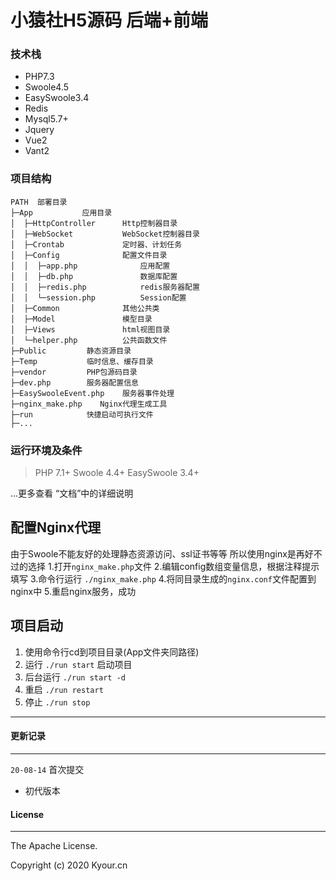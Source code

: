 # 小猿社H5源码 后端+前端


### 技术栈

- PHP7.3
- Swoole4.5
- EasySwoole3.4
- Redis
- Mysql5.7+
- Jquery
- Vue2
- Vant2


### 项目结构
```
PATH  部署目录
├─App           应用目录
│  ├─HttpController      Http控制器目录
│  ├─WebSocket           WebSocket控制器目录
│  ├─Crontab             定时器、计划任务
│  ├─Config              配置文件目录
│  │  ├─app.php              应用配置
│  │  ├─db.php               数据库配置
│  │  ├─redis.php            redis服务器配置
│  │  └─session.php          Session配置
│  ├─Common              其他公共类
│  ├─Model               模型目录
│  ├─Views               html视图目录
│  └─helper.php          公共函数文件
├─Public         静态资源目录
├─Temp           临时信息、缓存目录
├─vendor         PHP包源码目录
├─dev.php        服务器配置信息
├─EasySwooleEvent.php    服务器事件处理
├─nginx_make.php    Nginx代理生成工具
├─run            快捷启动可执行文件
├─...

```

### 运行环境及条件
> PHP 7.1+
> Swoole 4.4+
> EasySwoole 3.4+

...更多查看 “文档”中的详细说明

## 配置Nginx代理
由于Swoole不能友好的处理静态资源访问、ssl证书等等
所以使用nginx是再好不过的选择
1.打开`nginx_make.php`文件
2.编辑config数组变量信息，根据注释提示填写
3.命令行运行 `./nginx_make.php`
4.将同目录生成的`nginx.conf`文件配置到nginx中
5.重启nginx服务，成功

## 项目启动

1. 使用命令行cd到项目目录(App文件夹同路径)
2. 运行 `./run start` 启动项目
3. 后台运行 `./run start -d`
4. 重启 `./run restart`
5. 停止 `./run stop`


--------

#### 更新记录
---
 `20-08-14` 首次提交
 - 初代版本

#### License
---
The Apache License.

Copyright (c) 2020 Kyour.cn
